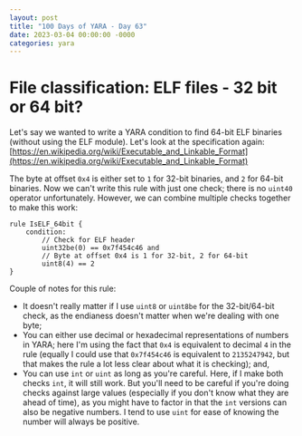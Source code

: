 ```yaml
---
layout: post
title: "100 Days of YARA - Day 63"
date: 2023-03-04 00:00:00 -0000
categories: yara
---
```


# File classification: ELF files - 32 bit or 64 bit?
Let's say we wanted to write a YARA condition to find 64-bit ELF binaries (without using the ELF module). Let's look at the specification again: [https://en.wikipedia.org/wiki/Executable_and_Linkable_Format](https://en.wikipedia.org/wiki/Executable_and_Linkable_Format)

The byte at offset `0x4` is either set to `1` for 32-bit binaries, and `2` for 64-bit binaries. Now we can't write this rule with just one check; there is no `uint40` operator unfortunately. However, we can combine multiple checks together to make this work:
```
rule IsELF_64bit {
    condition:
        // Check for ELF header
        uint32be(0) == 0x7f454c46 and
        // Byte at offset 0x4 is 1 for 32-bit, 2 for 64-bit
        uint8(4) == 2
}
```

Couple of notes for this rule:
- It doesn't really matter if I use `uint8` or `uint8be` for the 32-bit/64-bit check, as the endianess doesn't matter when we're dealing with one byte;
- You can either use decimal or hexadecimal representations of numbers in YARA; here I'm using the fact that `0x4` is equivalent to decimal `4` in the rule (equally I could use that `0x7f454c46` is equivalent to `2135247942`, but that makes the rule a lot less clear about what it is checking); and,
- You can use `int` or `uint` as long as you're careful. Here, if I make both checks `int`, it will still work. But you'll need to be careful if you're doing checks against large values (especially if you don't know what they are ahead of time), as you might have to factor in that the `int` versions can also be negative numbers. I tend to use `uint` for ease of knowing the number will always be positive.